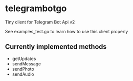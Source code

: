 # telegrambotgo
Tiny client for Telegram Bot Api v2

See examples_test.go to learn how to use this client properly

## Currently implemented methods
- getUpdates
- sendMessage
- sendPhoto
- sendAudio
